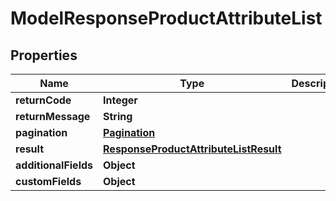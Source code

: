

# ModelResponseProductAttributeList

## Properties

Name | Type | Description | Notes
------------ | ------------- | ------------- | -------------
**returnCode** | **Integer** |  |  [optional]
**returnMessage** | **String** |  |  [optional]
**pagination** | [**Pagination**](Pagination.md) |  |  [optional]
**result** | [**ResponseProductAttributeListResult**](ResponseProductAttributeListResult.md) |  |  [optional]
**additionalFields** | **Object** |  |  [optional]
**customFields** | **Object** |  |  [optional]




